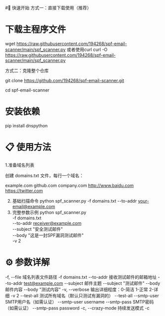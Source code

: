 #🚀 快速开始
方式一：直接下载使用（推荐）
# 下载主程序文件
wget https://raw.githubusercontent.com/194268/spf-email-scanner/main/spf_scanner.py
或者使用curl
curl -O https://raw.githubusercontent.com/194268/spf-email-scanner/main/spf_scanner.py

方式二：克隆整个仓库

git clone https://github.com/194268/spf-email-scanner.git

cd spf-email-scanner

# 安装依赖

pip install dnspython

# 📋 使用方法

1.准备域名列表

创建 domains.txt 文件，每行一个域名：

example.com
github.com
company.com
http://www.baidu.com
https://twitter.com

2. 基础扫描命令
   python spf_scanner.py -f domains.txt --to-addr your-email@example.com
3. 完整参数示例
   python spf_scanner.py \
  -f domains.txt \
  --to-addr receiver@example.com \
  --subject "安全测试邮件" \
  --body "这是一封SPF漏洞测试邮件" \
  -v 2
# ⚙️ 参数详解
-f, --file	域名列表文件路径		-f domains.txt
--to-addr	接收测试邮件的邮箱地址		--to-addr test@example.com
--subject	邮件主题		--subject "测试邮件"
--body	邮件内容		--body "测试内容"
-v, --verbose	输出详细程度：0-简洁 1-正常 2-详细		-v 2
--test-all	测试所有域名（默认只测试有漏洞的）		--test-all
--smtp-user	SMTP用户名（如需认证）		--smtp-user username
--smtp-pass	SMTP密码（如需认证）		--smtp-pass password
-c, --crazy-mode	持续发送模式		-c
   
